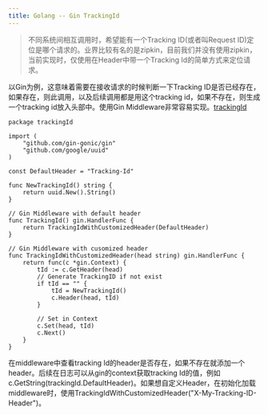 ```yaml
---
title: Golang -- Gin TrackingId
---
```




> 不同系统间相互调用时，希望能有一个Tracking ID(或者叫Request ID)定位是哪个请求的。业界比较有名的是zipkin，目前我们并没有使用zipkin，当前实现时，仅使用在Header中带一个Tracking Id的简单方式来定位请求。



以Gin为例，这意味着需要在接收请求的时候判断一下Tracking ID是否已经存在，如果存在，则此调用，以及后续调用都是用这个tracking id，如果不存在，则生成一个tracking id放入头部中。使用Gin Middleware非常容易实现。[trackingId](https://github.com/LipingMao/trackingId)



```
package trackingId

import (
	"github.com/gin-gonic/gin"
	"github.com/google/uuid"
)

const DefaultHeader = "Tracking-Id"

func NewTrackingId() string {
	return uuid.New().String()
}

// Gin Middleware with default header
func TrackingId() gin.HandlerFunc {
	return TrackingIdWithCustomizedHeader(DefaultHeader)
}

// Gin Middleware with cusomized header
func TrackingIdWithCustomizedHeader(head string) gin.HandlerFunc {
	return func(c *gin.Context) {
		tId := c.GetHeader(head)
		// Generate TrackingID if not exist
		if tId == "" {
			tId = NewTrackingId()
			c.Header(head, tId)
		}

		// Set in Context
		c.Set(head, tId)
		c.Next()
	}
}
```



在middleware中查看tracking Id的header是否存在，如果不存在就添加一个header。后续在日志可以从gin的context获取tracking Id的值，例如c.GetString(trackingId.DefaultHeader)。如果想自定义Header，在初始化加载middleware时，使用TrackingIdWithCustomizedHeader("X-My-Tracking-ID-Header")。


